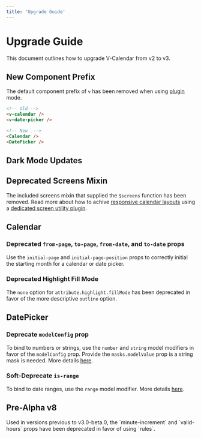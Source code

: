 ```yaml
---
title: 'Upgrade Guide'
---
```


# Upgrade Guide

This document outlines how to upgrade V-Calendar from v2 to v3.

## New Component Prefix

The default component prefix of `v` has been removed when using [plugin](./installation#method-2-register-app-plugin) mode.

```html
<!-- Old -->
<v-calendar />
<v-date-picker />

<!-- New  -->
<Calendar />
<DatePicker />
```

## Dark Mode Updates

## Deprecated Screens Mixin

The included screens mixin that supplied the `$screens` function has been removed. Read more about how to achive [responsive calendar layouts](../calendar/layouts#responsive-layouts) using a [dedicated screen utility plugin](https://github.com/nathanreyes/vue-screen-utils).

## Calendar

### Deprecated `from-page`, `to-page`, `from-date`, and `to-date` props

Use the `initial-page` and `initial-page-position` props to correctly initial the starting month for a calendar or date picker.

### Deprecated Highlight Fill Mode

The `none` option for `attribute.highlight.fillMode` has been deprecated in favor of the more descriptive `outline` option.

## DatePicker

### Deprecate `modelConfig` prop

To bind to numbers or strings, use the `number` and `string` model modifiers in favor of the `modelConfig` prop. Provide the `masks.modelValue` prop is a string mask is needed. More details [here](../datepicker/basics#string-dates).

### Soft-Deprecate `is-range`

To bind to date ranges, use the `range` model modifier. More details [here](../datepicker/basics#date-range).

## Pre-Alpha v8

<BaseAlert warning>
Used in versions previous to v3.0-beta.0, the `minute-increment` and `valid-hours` props have been deprecated in favor of using `rules`.
</BaseAlert>